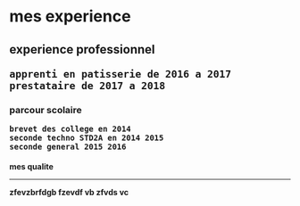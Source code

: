 <h1>mes experience 
  <h2> experience professionnel
    
    apprenti en patisserie de 2016 a 2017 
    prestataire de 2017 a 2018 
    
  <h3>parcour scolaire
  
    brevet des college en 2014 
    seconde techno STD2A en 2014 2015
    seconde general 2015 2016
<h4>mes qualite 
  <hr />zfevzbrfdgb
  fzevdf vb
  zfvds vc
